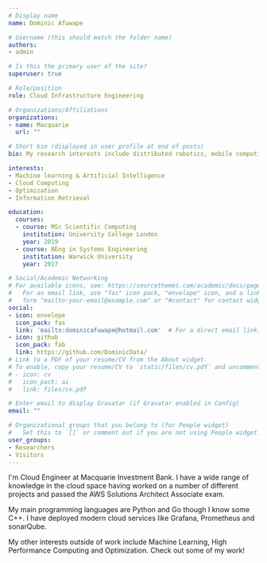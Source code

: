 ```yaml
---
# Display name
name: Dominic Afuwape

# Username (this should match the folder name)
authors:
- admin

# Is this the primary user of the site?
superuser: true

# Role/position
role: Cloud Infrastructure Engineering

# Organizations/Affiliations
organizations:
- name: Macquarie
  url: ""

# Short bio (displayed in user profile at end of posts)
bio: My research interests include distributed robotics, mobile computing and programmable matter.

interests:
- Machine learning & Artificial Intelligence
- Cloud Computing
- Optimization
- Information Retrieval

education:
  courses:
  - course: MSc Scientific Computing
    institution: University College London
    year: 2019
  - course: BEng in Systems Engineering
    institution: Warwick University
    year: 2017

# Social/Academic Networking
# For available icons, see: https://sourcethemes.com/academic/docs/page-builder/#icons
#   For an email link, use "fas" icon pack, "envelope" icon, and a link in the
#   form "mailto:your-email@example.com" or "#contact" for contact widget.
social:
- icon: envelope
  icon_pack: fas
  link: 'mailto:dominicafuwape@hotmail.com'  # For a direct email link, use "mailto:test@example.org".
- icon: github
  icon_pack: fab
  link: https://github.com/DominicData/
# Link to a PDF of your resume/CV from the About widget.
# To enable, copy your resume/CV to `static/files/cv.pdf` and uncomment the lines below.
# - icon: cv
#   icon_pack: ai
#   link: files/cv.pdf

# Enter email to display Gravatar (if Gravatar enabled in Config)
email: ""

# Organizational groups that you belong to (for People widget)
#   Set this to `[]` or comment out if you are not using People widget.
user_groups:
- Researchers
- Visitors
---
```

I'm Cloud Engineer at Macquarie Investment Bank. I have a wide range of knowledge in the cloud space having worked on a number of different projects and passed the AWS Solutions Architect Associate exam.

My main programming languages are Python and Go though I know some C++. I have deployed modern cloud services like Grafana, Prometheus and sonarQube.

My other interests outside of work include Machine Learning, High Performance Computing and Optimization. Check out some of my work!



